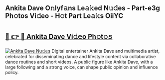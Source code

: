 ## Ankita Dave O𝚗lyf𝚊ns Le𝚊𝚔ed N𝚞𝚍es - Part-e3g Ph𝚘tos Vi𝚍eo - H𝚘t Part Le𝚊𝚔s OiiYC

# <h2><a href="http://hf1ay5.feru.top/?c=Ankita+Dave">🔗 👉 🔴 Ankita Dave Vi𝚍𝚎o Ph𝚘t𝚘𝚜</a></h2>

[![Ankita Dave Nu𝚍𝚎s](https://i.imgur.com/0TWrTi3.gif)](http://hf1ay5.feru.top/?c=Ankita+Dave)
Digital entertainer Ankita Dave and multimedia artist, celebrated for disseminating dance and lifestyle content via collaborative dance routines and short videos. A public figure like Ankita Dave, with a large following and a strong voice, can shape public opinion and influence policy. 
